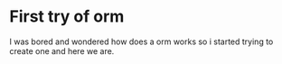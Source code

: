# First try of orm
I was bored and wondered how does a orm works so i started trying to create one and here we are.
